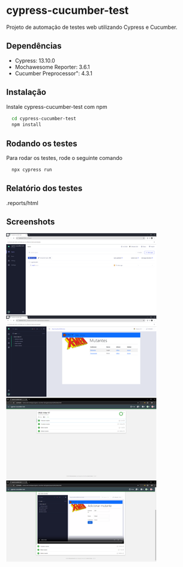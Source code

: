 # cypress-cucumber-test
Projeto de automação de testes web utilizando Cypress e Cucumber.

## Dependências
- Cypress: 13.10.0
- Mochawesome Reporter: 3.6.1
- Cucumber Preprocessor": 4.3.1


## Instalação
Instale cypress-cucumber-test com npm

```bash
  cd cypress-cucumber-test
  npm install
```

## Rodando os testes
Para rodar os testes, rode o seguinte comando

```bash
  npx cypress run
```
## Relatório dos testes
.reports/html

## Screenshots
<img src="https://github.com/rlhorochovec/cypress-cucumber-test/blob/develop/Screenshots/cypress.PNG" width="400" /> <img src="https://github.com/rlhorochovec/cypress-cucumber-test/blob/develop/Screenshots/execucao.PNG" width="400" />
<img src="https://github.com/rlhorochovec/cypress-cucumber-test/blob/develop/Screenshots/report.PNG" width="400" /> <img src="https://github.com/rlhorochovec/cypress-cucumber-test/blob/develop/Screenshots/video.PNG" width="400" />